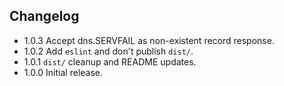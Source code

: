 ## Changelog

* 1.0.3 Accept dns.SERVFAIL as non-existent record response.
* 1.0.2 Add `eslint` and don't publish `dist/`.
* 1.0.1 `dist/` cleanup and README updates.
* 1.0.0 Initial release.
